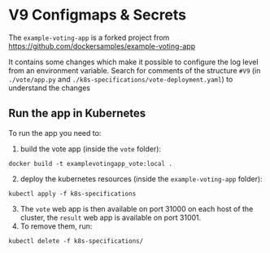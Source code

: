# V9 Configmaps & Secrets

The ```example-voting-app``` is a forked project from https://github.com/dockersamples/example-voting-app

It contains some changes which make it possible to configure the log level from an environment variable. Search for
comments of the structure ```#V9``` (in ```./vote/app.py``` and ```./k8s-specifications/vote-deployment.yaml```) to
understand the changes

## Run the app in Kubernetes

To run the app you need to:

1. build the vote app (inside the ```vote``` folder):

```shell
docker build -t examplevotingapp_vote:local .
```

2. deploy the kubernetes resources (inside the ```example-voting-app``` folder):

```shell 
kubectl apply -f k8s-specifications
```

3. The `vote` web app is then available on port 31000 on each host of the cluster, the `result` web app is available on
   port 31001.
4. To remove them, run:

```shell
kubectl delete -f k8s-specifications/
```